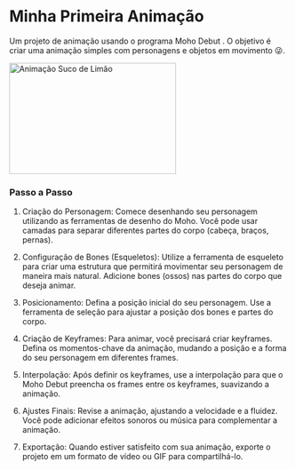 # Minha Primeira Animação
Um projeto de animação usando o programa Moho Debut . O objetivo é criar uma animação simples com personagens e objetos em movimento 😜.

<img src="./suco-de-limao-finalizado.gif" alt= "Animação Suco de Limão" width="300" height="200">

### Passo a Passo
1. Criação do Personagem: Comece desenhando seu personagem utilizando as ferramentas de desenho do Moho. Você pode usar camadas para separar diferentes partes do corpo (cabeça, braços, pernas).

2. Configuração de Bones (Esqueletos): Utilize a ferramenta de esqueleto para criar uma estrutura que permitirá movimentar seu personagem de maneira mais natural. Adicione bones (ossos) nas partes do corpo que deseja animar.

3. Posicionamento: Defina a posição inicial do seu personagem. Use a ferramenta de seleção para ajustar a posição dos bones e partes do corpo.

4. Criação de Keyframes: Para animar, você precisará criar keyframes. Defina os momentos-chave da animação, mudando a posição e a forma do seu personagem em diferentes frames.

5. Interpolação: Após definir os keyframes, use a interpolação para que o Moho Debut preencha os frames entre os keyframes, suavizando a animação.

6. Ajustes Finais: Revise a animação, ajustando a velocidade e a fluidez. Você pode adicionar efeitos sonoros ou música para complementar a animação.

7. Exportação: Quando estiver satisfeito com sua animação, exporte o projeto em um formato de vídeo ou GIF para compartilhá-lo.
